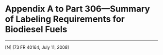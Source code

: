 # Appendix A to Part 306—Summary of Labeling Requirements for Biodiesel Fuels



---

[N] [73 FR 40164, July 11, 2008]




